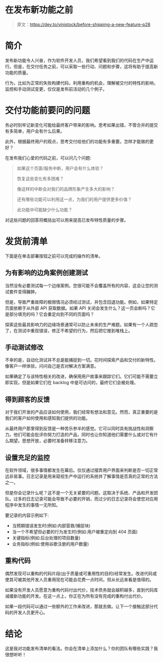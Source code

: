 # 在发布新功能之前

> 原文：<https://dev.to/vinistock/before-shipping-a-new-feature-p28>

# 简介

发布新功能令人兴奋，作为软件开发人员，我们希望看到我们的代码在生产中运行。但是，在交付任务之前，可以采取一些行动、问题和步骤，这将有助于提高新功能的质量。

行为，比如为正常的失败构建代码，利用重构的机会，理解被交付的特性的影响，监控和手动测试变更，仅仅是发布前活动的几个例子。

# 交付功能前要问的问题

务必时刻牢记新变化可能给最终客户带来的影响。思考如果出错，不管合并的提交有多简单，用户会有什么后果。

此外，根据最终用户的观点，思考交付给他们的功能有多重要。怎样才能做的更好？

在发布我们心爱的代码之前，可以问几个问题:

> 如果这个页面/服务中断，用户会有什么体验？
> 
> 恢复这些变化有多困难？
> 
> 像这样的中断会对我们的品牌形象产生多大的影响？
> 
> 还有哪些功能可以利用这一点，为我们的用户提供更多价值？
> 
> 此功能中可能缺少什么功能？

对这些问题的回答将概括出可以用来提高已发布特性质量的步骤。

# 发货前清单

下面是在单击部署按钮之前可以完成的操作的清单。

## 为有影响的边角案例创建测试

当然没有必要测试每一个边缘案例。您很可能不会覆盖所有的内容，这会让您的测试套件变得臃肿。

但是，导致严重故障的极限情况必须经过测试，并包含回退功能。例如，如果特定页面依赖于从外部 API 获取数据。如果 API 关闭会发生什么？这一页会断吗？它是部分填充的吗？它会重定向到不同的页面吗？

探索这些最具影响力的边缘场景通常可以防止未来的生产难题。如果有一个人疏忽了，在测试中重现错误，修正不希望的行为，然后把它推到堆栈上。

## 手动测试修改

不幸的是，自动化测试并不总是能捕捉到一切。花时间探索产品和交付的新特性。像客户一样体验，问问自己是否对解决方案满意。

如果确定了与该特性相关的改进，确保用用户故事来跟踪它们。它们可能不需要立即实现，但是如果它们在 backlog 中是可访问的，最终它们会被处理。

## 得到顾客的反馈

对于我们开发的产品应该如何使用，我们经常有想法和意见。然而，真正重要的是我们的客户如何使用和感知我们提供的功能。

从最终用户那里得到反馈是一种苦乐参半的感觉。它可以同时具有挑战性和洞察力。他们可能会批评你努力打造的产品，同时也让你知道他们需要什么或对它有什么期望。思想开放，必要时准备转移注意力。

## 设置充足的监控

在软件领域，很多事情都发生在幕后。仅仅通过摆弄用户界面来判断是否一切正常远非易事。日志记录是用来窥视生产中运行的系统并了解事情是否真的正常的方法之一。

但是你会记录什么呢？这不是一个无关紧要的问题。这取决于系统、产品和开发团队。过多的日志记录可能会导致不必要的开销，而过少的日志记录将会使您对应用程序中发生的事情一无所知。

要记录的内容示例如下:

*   当预期错误发生时(例如:内部营救/捕捉块)
*   当一个不希望但必要的行为发生时(例如:用户被重定向到 404 页面)
*   关键指标(例如:后台处理的项目数量)
*   业务指标(例如:使用谷歌注册的用户数量)

## 重构代码

偶然发现可以重构的代码片段(出于质量或可重用性的目的)经常发生。改进代码或使其可被其他开发人员重用现在可能会花费一点时间，但从长远来看是值得的。

如果没有开发人员愿意为重构代码付出代价，技术债务就会越积越多，直到代码库减缓新功能的开发。在这一点上，你正在为所有没有完成的重构付出代价。

如果一段代码可以通过一些额外的工作来改进，那就去做。让下一个接触这部分代码的开发人员更开心。

# 结论

这是我对功能发布清单的看法。你会在清单上添加什么？你的团队有哪些实践？我很想听听！